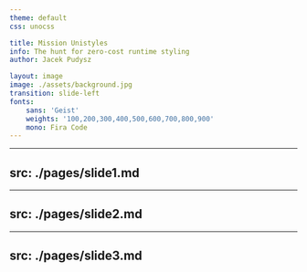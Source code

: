 ```yaml
---
theme: default
css: unocss

title: Mission Unistyles
info: The hunt for zero-cost runtime styling
author: Jacek Pudysz

layout: image
image: ./assets/background.jpg
transition: slide-left
fonts:
    sans: 'Geist'
    weights: '100,200,300,400,500,600,700,800,900'
    mono: Fira Code
---
```


<style>

.slidev-layout {
    background: #1F1A12;
}

.slidev-layout p {
    margin: 0;
}
</style>

---
src: ./pages/slide1.md
---

---
src: ./pages/slide2.md
---

---
src: ./pages/slide3.md
---

